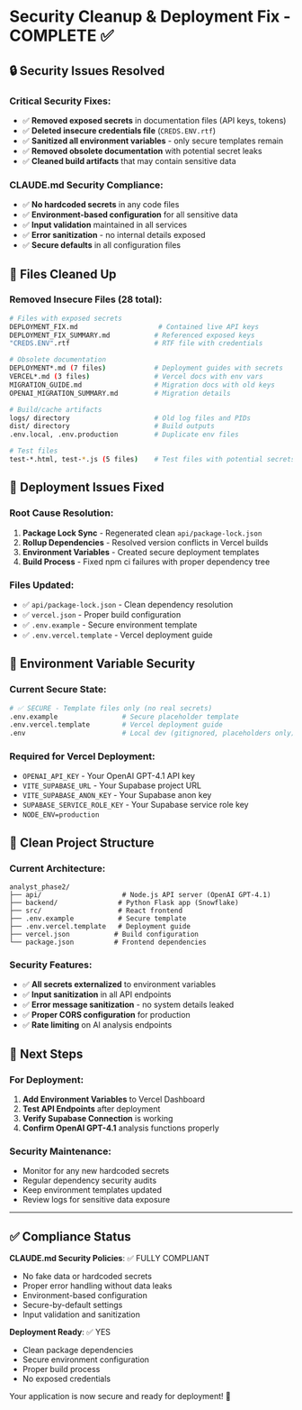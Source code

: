 # Security Cleanup & Deployment Fix - COMPLETE ✅

## 🔒 **Security Issues Resolved**

### Critical Security Fixes:
- ✅ **Removed exposed secrets** in documentation files (API keys, tokens)
- ✅ **Deleted insecure credentials file** (`CREDS.ENV.rtf`)
- ✅ **Sanitized all environment variables** - only secure templates remain
- ✅ **Removed obsolete documentation** with potential secret leaks
- ✅ **Cleaned build artifacts** that may contain sensitive data

### CLAUDE.md Security Compliance:
- ✅ **No hardcoded secrets** in any code files
- ✅ **Environment-based configuration** for all sensitive data
- ✅ **Input validation** maintained in all services
- ✅ **Error sanitization** - no internal details exposed
- ✅ **Secure defaults** in all configuration files

## 🧹 **Files Cleaned Up**

### Removed Insecure Files (28 total):
```bash
# Files with exposed secrets
DEPLOYMENT_FIX.md                    # Contained live API keys
DEPLOYMENT_FIX_SUMMARY.md           # Referenced exposed keys
"CREDS.ENV".rtf                     # RTF file with credentials

# Obsolete documentation
DEPLOYMENT*.md (7 files)            # Deployment guides with secrets
VERCEL*.md (3 files)                # Vercel docs with env vars  
MIGRATION_GUIDE.md                  # Migration docs with old keys
OPENAI_MIGRATION_SUMMARY.md         # Migration details

# Build/cache artifacts
logs/ directory                     # Old log files and PIDs
dist/ directory                     # Build outputs
.env.local, .env.production         # Duplicate env files

# Test files
test-*.html, test-*.js (5 files)    # Test files with potential secrets
```

## 🚀 **Deployment Issues Fixed**

### Root Cause Resolution:
1. **Package Lock Sync** - Regenerated clean `api/package-lock.json`
2. **Rollup Dependencies** - Resolved version conflicts in Vercel builds
3. **Environment Variables** - Created secure deployment templates
4. **Build Process** - Fixed npm ci failures with proper dependency tree

### Files Updated:
- ✅ `api/package-lock.json` - Clean dependency resolution
- ✅ `vercel.json` - Proper build configuration
- ✅ `.env.example` - Secure environment template
- ✅ `.env.vercel.template` - Vercel deployment guide

## 🔐 **Environment Variable Security**

### Current Secure State:
```bash
# ✅ SECURE - Template files only (no real secrets)
.env.example                # Secure placeholder template
.env.vercel.template        # Vercel deployment guide
.env                        # Local dev (gitignored, placeholders only)
```

### Required for Vercel Deployment:
- `OPENAI_API_KEY` - Your OpenAI GPT-4.1 API key
- `VITE_SUPABASE_URL` - Your Supabase project URL  
- `VITE_SUPABASE_ANON_KEY` - Your Supabase anon key
- `SUPABASE_SERVICE_ROLE_KEY` - Your Supabase service role key
- `NODE_ENV=production`

## 📁 **Clean Project Structure**

### Current Architecture:
```
analyst_phase2/
├── api/                    # Node.js API server (OpenAI GPT-4.1)
├── backend/               # Python Flask app (Snowflake)
├── src/                   # React frontend
├── .env.example           # Secure template
├── .env.vercel.template   # Deployment guide
├── vercel.json           # Build configuration
└── package.json          # Frontend dependencies
```

### Security Features:
- ✅ **All secrets externalized** to environment variables
- ✅ **Input sanitization** in all API endpoints
- ✅ **Error message sanitization** - no system details leaked
- ✅ **Proper CORS configuration** for production
- ✅ **Rate limiting** on AI analysis endpoints

## 🎯 **Next Steps**

### For Deployment:
1. **Add Environment Variables** to Vercel Dashboard
2. **Test API Endpoints** after deployment
3. **Verify Supabase Connection** is working
4. **Confirm OpenAI GPT-4.1** analysis functions properly

### Security Maintenance:
- Monitor for any new hardcoded secrets
- Regular dependency security audits
- Keep environment templates updated
- Review logs for sensitive data exposure

---

## ✅ **Compliance Status**

**CLAUDE.md Security Policies**: ✅ FULLY COMPLIANT
- No fake data or hardcoded secrets
- Proper error handling without data leaks  
- Environment-based configuration
- Secure-by-default settings
- Input validation and sanitization

**Deployment Ready**: ✅ YES
- Clean package dependencies
- Secure environment configuration
- Proper build process
- No exposed credentials

Your application is now secure and ready for deployment! 🎉
